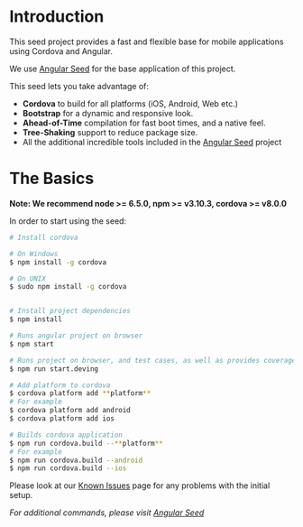 # Introduction
This seed project provides a fast and flexible base for mobile applications using Cordova and Angular.

We use [Angular Seed](https://github.com/mgechev/angular-seed) for the base application of this project.

This seed lets you take advantage of:
- **Cordova** to build for all platforms (iOS, Android, Web etc.)
- **Bootstrap** for a dynamic and responsive look.
- **Ahead-of-Time** compilation for fast boot times, and a native feel.
- **Tree-Shaking** support to reduce package size.
- All the additional incredible tools included in the [Angular Seed](https://github.com/mgechev/angular-seed) project

# The Basics
**Note: We recommend node >= 6.5.0, npm >= v3.10.3, cordova >= v8.0.0**

In order to start using the seed:
```bash
# Install cordova

# On Windows
$ npm install -g cordova

# On UNIX
$ sudo npm install -g cordova


# Install project dependencies
$ npm install

# Runs angular project on browser
$ npm start

# Runs project on browser, and test cases, as well as provides coverage report
$ npm run start.deving

# Add platform to cordova
$ cordova platform add **platform**
# For example
$ cordova platform add android
$ cordova platform add ios

# Builds cordova application
$ npm run cordova.build --**platform**
# For example
$ npm run cordova.build --android
$ npm run cordova.build --ios
```
Please look at our [Known Issues](https://github.com/mgechev/angular-seed/wiki/Known-Issues) page for any problems with the initial setup.

_For additional commands, please visit [Angular Seed](https://github.com/mgechev/angular-seed)_
